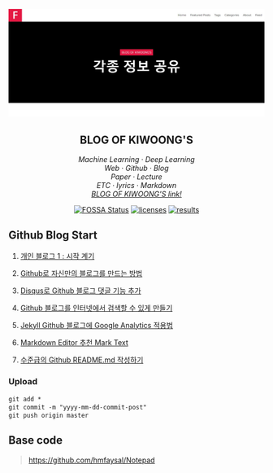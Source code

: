 <p align="center">

![](images/main.JPG)  

</p>

<h2 align="center">BLOG OF KIWOONG'S</h2>


<p align="center">
  <em>
    Machine Learning
    · Deep Learning
  </em>
  <br />
  <em>
    Web
    · Github
    · Blog
  </em>
  <br />
  <em>
    Paper
    · Lecture
  </em>
  <br />
  <em>
    ETC
    · lyrics
    · Markdown
  </em>
  <br />
  <em>
    <a href="https://newhiwoong.github.io">
      BLOG OF KIWOONG'S link!
    </a>
  </em>
</p>


<p align="center">
  <a href="https://app.fossa.io/projects/git%2Bgithub.com%2Fnewhiwoong%2Fnewhiwoong.github.io?ref=badge_shield">
    <img alt="FOSSA Status" src="https://app.fossa.io/api/projects/git%2Bgithub.com%2Fnewhiwoong%2Fnewhiwoong.github.io.svg?type=shield"></a>
  <a href="https://opensource.org/licenses/MIT">
    <img alt="licenses" src="https://img.shields.io/badge/licenses-MIT-red.svg"></a>
  <a href="https://newhiwoong.github.io">
    <img alt="results" src="https://img.shields.io/badge/results-Web-blue.svg"></a>
</p>



## Github Blog Start

1. [개인 블로그 1 : 시작 계기](https://newhiwoong.github.io/webdevelopment/first-post)

2. [Github로 자신만의 블로그를 만드는 방법](https://newhiwoong.github.io/webdevelopment/%EB%B8%94%EB%A1%9C%EA%B7%B8-%EC%A0%9C%EC%9E%91%EB%B2%95)

3. [Disqus로 Github 블로그 댓글 기능 추가](https://newhiwoong.github.io/webdevelopment/Disqus%EB%A1%9C-Github-%EB%B8%94%EB%A1%9C%EA%B7%B8-%EB%8C%93%EA%B8%80-%EA%B8%B0%EB%8A%A5-%EC%B6%94%EA%B0%80)

4. [Github 블로그를 인터넷에서 검색할 수 있게 만들기](https://newhiwoong.github.io/webdevelopment/Github-%EB%B8%94%EB%A1%9C%EA%B7%B8%EB%A5%BC-%EA%B2%80%EC%83%89-%EA%B0%80%EB%8A%A5%ED%95%98%EA%B2%8C-%EB%A7%8C%EB%93%A4%EA%B8%B0)

5. [Jekyll Github 블로그에 Google Analytics 적용법](https://newhiwoong.github.io/webdevelopment/%EB%B8%94%EB%A1%9C%EA%B7%B8%EC%97%90-Google-Analytics-%EC%A0%81%EC%9A%A9%EB%B2%95)

6. [Markdown Editor 추천 Mark Text](https://newhiwoong.github.io/%EA%B8%B0%ED%83%80%20%EC%A0%95%EB%B3%B4%20%EA%B3%B5%EC%9C%A0/Markdown-Editor-%EC%B6%94%EC%B2%9C-Mark-Text)

7. [수준급의 Github README.md 작성하기](https://newhiwoong.github.io/%EA%B8%B0%ED%83%80%20%EC%A0%95%EB%B3%B4%20%EA%B3%B5%EC%9C%A0/%EC%88%98%EC%A4%80%EA%B8%89%EC%9D%98-Github-README.md-%EC%9E%91%EC%84%B1%ED%95%98%EA%B8%B0)


### Upload
```
git add *
git commit -m "yyyy-mm-dd-commit-post"
git push origin master
```


## Base code

> https://github.com/hmfaysal/Notepad
